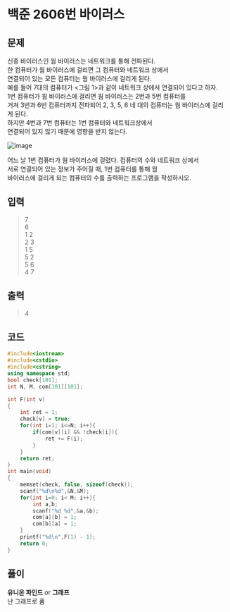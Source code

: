 # 백준 2606번 바이러스

## 문제 
신종 바이러스인 웜 바이러스는 네트워크를 통해 전파된다.</br>
한 컴퓨터가 웜 바이러스에 걸리면 그 컴퓨터와 네트워크 상에서 </br>
연결되어 있는 모든 컴퓨터는 웜 바이러스에 걸리게 된다.</br>
예를 들어 7대의 컴퓨터가 <그림 1>과 같이 네트워크 상에서 연결되어 있다고 하자. </br>
1번 컴퓨터가 웜 바이러스에 걸리면 웜 바이러스는 2번과 5번 컴퓨터를</br>
거쳐 3번과 6번 컴퓨터까지 전파되어 2, 3, 5, 6 네 대의 컴퓨터는 웜 바이러스에 걸리게 된다.</br>
하지만 4번과 7번 컴퓨터는 1번 컴퓨터와 네트워크상에서</br>
연결되어 있지 않기 때문에 영향을 받지 않는다.</br>

![image](https://user-images.githubusercontent.com/43857226/75032256-7da16b80-54eb-11ea-83d3-ae2643309d03.png)</br>

어느 날 1번 컴퓨터가 웜 바이러스에 걸렸다. 컴퓨터의 수와 네트워크 상에서 </br>
서로 연결되어 있는 정보가 주어질 때, 1번 컴퓨터를 통해 웜</br>
바이러스에 걸리게 되는 컴퓨터의 수를 출력하는 프로그램을 작성하시오.</br>

## 입력
> 7</br>
6</br>
1 2</br>
2 3</br>
1 5</br>
5 2</br>
5 6</br>
4 7</br>

## 출력
> 4

## 코드
```c++
#include<iostream>
#include<cstdio>
#include<cstring>
using namespace std;
bool check[101];
int N, M, com[101][101];

int F(int v)
{
    int ret = 1;
    check[v] = true;
    for(int i=1; i<=N; i++){
        if(com[v][i] && !check[i]){
            ret += F(i);
        }
    }
    return ret;
}
int main(void)
{
    memset(check, false, sizeof(check));
    scanf("%d\n%d",&N,&M);
    for(int i=0; i< M; i++){
        int a,b;
        scanf("%d %d",&a,&b);
        com[a][b] = 1;
        com[b][a] = 1;
    }
    printf("%d\n",F(1) - 1);
    return 0;
}
```

## 풀이
**유니온 파인드** or **그래프**  </br>
난 그래프로 품 
